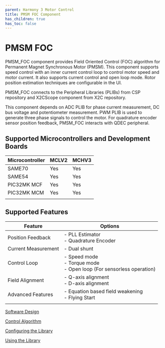 ```yaml
---
parent: Harmony 3 Motor Control
title: PMSM FOC Component
has_children: true
has_toc: false
---
```


# PMSM FOC

PMSM_FOC component provides Field Oriented Control (FOC) algorithm for Permanent Magnet Synchronous Motor (PMSM). 
This component supports speed control with an inner current control loop to control motor speed and motor current. It also supports current control and open loop mode. Rotor position estimation techniques are configurable in the UI. 

PMSM_FOC connects to the Peripheral Libraries (PLIBs) from CSP repository and X2CScope component from X2C repository. 

This component depends on ADC PLIB for phase current measurement, DC bus voltage and potentiometer measurement. PWM PLIB is used to generate three phase signals to control the motor. For quadrature encoder sensor position feedback, PMSM_FOC interacts with QDEC peripheral. 


## Supported Microcontrollers and Development Boards

| Microcontroller     | MCLV2  | MCHV3                                               |
|------------| ---------------| -----------------------------------------------------------|
| SAME70       | Yes              | Yes |
| SAME54        | Yes      | Yes |
| PIC32MK MCF       | Yes  | Yes |
| PIC32MK MCM   | Yes | Yes |
||||

## Supported Features

| Feature     | Options  | 
|------------| -----------------------------------------------------------|
| Position Feedback       | - PLL Estimator <br> - Quadrature Encoder             | 
| Current Measurement     | - Dual shunt     | 
| Control Loop       | - Speed mode <br> - Torque mode <br> - Open loop (For sensorless operation)  | 
| Field Alignment   |  - Q-axis alignment <br> - D-axis alignment |
| Advanced Features |  - Equation based field weakening <br> - Flying Start | 
|||


[Software Design](sw_design.md)


[Control Algorithm](control_algorithm.md)


[Configuring the Library](/onfigurations.md)

[Using the Library](using_the_library.md)


